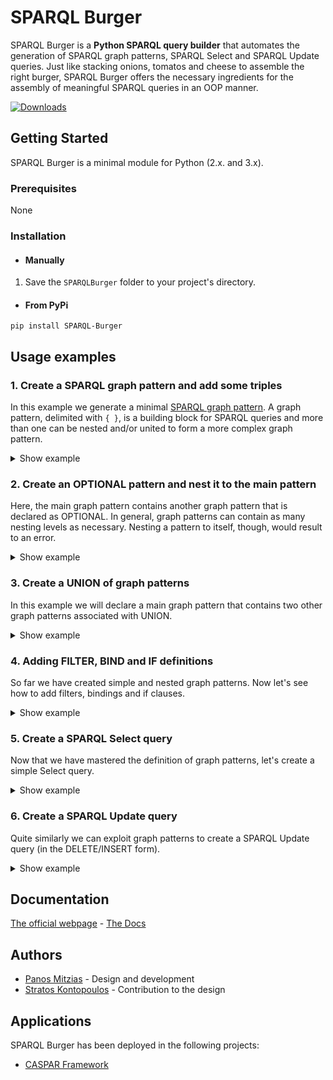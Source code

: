 # SPARQL Burger
SPARQL Burger is a **Python SPARQL query builder** that automates the generation of SPARQL graph patterns, SPARQL Select and SPARQL Update queries. Just like stacking onions, tomatos and cheese to assemble the right burger, SPARQL Burger offers the necessary ingredients for the assembly of meaningful SPARQL queries in an OOP manner.

[![Downloads](http://pepy.tech/badge/SPARQL-Burger)](http://pepy.tech/project/SPARQL-Burger)

## Getting Started
SPARQL Burger is a minimal module for Python (2.x. and 3.x).

### Prerequisites

None

### Installation

* #### Manually
 
 1. Save the `SPARQLBurger` folder to your project's directory.

* #### From PyPi

 ```
 pip install SPARQL-Burger
 ```

## Usage examples
### 1. Create a SPARQL graph pattern and add some triples
In this example we generate a minimal [SPARQL graph pattern](http://https://www.w3.org/TR/rdf-sparql-query/#GraphPattern "SPARQL graph pattern"). A graph pattern, delimited with `{ }`, is a building block for SPARQL queries and more than one can be nested and/or united to form a more complex graph pattern.

<details>
 <summary>Show example</summary>

```python
from SPARQLBurger.SPARQLQueryBuilder import *

# Create a graph pattern
pattern = SPARQLGraphPattern()

# Add a couple of triples to the pattern
pattern.add_triples(
        triples=[
            Triple(subject="?person", predicate="rdf:type", object="ex:Person"),
            Triple(subject="?person", predicate="ex:hasName", object="?name")
        ]
    )

# Let's print this graph pattern
print(pattern.get_text())
```
The printout is:
```
{
   ?person rdf:type ex:Person . 
   ?person ex:hasName ?name . 
}
```
</details>

### 2. Create an OPTIONAL pattern and nest it to the main pattern
Here, the main graph pattern contains another graph pattern that is declared as OPTIONAL. In general, graph patterns can contain as many nesting levels as necessary. Nesting a pattern to itself, though, would result to an error.

<details>
 <summary>Show example</summary>

```python
from SPARQLBurger.SPARQLQueryBuilder import *

# Create a main graph pattern and add some triples
main_pattern = SPARQLGraphPattern()
main_pattern.add_triples(
        triples=[
            Triple(subject="?person", predicate="rdf:type", object="ex:Person"),
            Triple(subject="?person", predicate="ex:hasName", object="?name")
        ]
    )

# Create an optional pattern and add a triple
optional_pattern = SPARQLGraphPattern(optional=True)
optional_pattern.add_triples(
        triples=[
            Triple(subject="?person", predicate="ex:hasAge", object="?age")
        ]
    )

# Nest the optional pattern to the main
main_pattern.add_nested_graph_pattern(optional_pattern)

# Let's print the main graph pattern
print(pattern.get_text())
```
The printout is:
```
{
   ?person rdf:type ex:Person . 
   ?person ex:hasName ?name . 
   OPTIONAL {
      ?person ex:hasAge ?age . 
   }
}
```
</details>

### 3. Create a UNION of graph patterns
In this example we will declare a main graph pattern that contains two other graph patterns associated with UNION.

<details>
 <summary>Show example</summary>

```python
from SPARQLBurger.SPARQLQueryBuilder import *

# Create an empty graph pattern
main_pattern = SPARQLGraphPattern()

# Create the first graph pattern to be nested and add some triples
first_pattern = SPARQLGraphPattern()
first_pattern.add_triples(
        triples=[
            Triple(subject="?person", predicate="rdf:type", object="ex:Person"),
            Triple(subject="?person", predicate="ex:hasName", object="?name")
        ]
    )

# Create the second graph pattern to be nested as a UNION to the first and add some triples
second_pattern = SPARQLGraphPattern(union=True)
second_pattern.add_triples(
        triples=[
            Triple(subject="?person", predicate="rdf:type", object="ex:User"),
            Triple(subject="?person", predicate="ex:hasNickname", object="?name")
        ]
    )

# Nest both patterns to the main one
main_pattern.add_nested_graph_pattern(graph_pattern=first_pattern)
main_pattern.add_nested_graph_pattern(graph_pattern=second_pattern)

# Let's print the main graph pattern
print(main_pattern.get_text())
```
The printout is:
```
{
   {
      ?person rdf:type ex:Person . 
      ?person ex:hasName ?name . 
   }
   UNION
   {
      ?person rdf:type ex:User . 
      ?person ex:hasNickname ?name . 
   }
}
```
</details>

### 4. Adding FILTER, BIND and IF definitions
So far we have created simple and nested graph patterns. Now let's see how to add filters, bindings and if clauses.

<details>
 <summary>Show example</summary>

```python
from SPARQLBurger.SPARQLQueryBuilder import *

# Create a graph pattern and add some triples
pattern = SPARQLGraphPattern()
pattern.add_triples(
        triples=[
            Triple(subject="?person", predicate="rdf:type", object="ex:Person"),
            Triple(subject="?person", predicate="ex:hasAge", object="?age")
        ]
    )

# Add a filter for variable ?age
pattern.add_filter(
    filter= Filter(
        expression="?age < 65"
    )
)

# Add a binding for variable ?years_alive
pattern.add_binding(
    binding=Binding(
        value="?age",
        variable="?years_alive"
    )
)

# Add a binding for variable ?status, that should be "minor" or "adult" based on the ?age value
pattern.add_binding(
    binding=Binding(
        value=IfClause(
            condition="?age >= 18",
            true_value="'adult'",
            false_value="'minor'"
        ),
        variable="?status"
    )
)

# Print the graph pattern
print(pattern.get_text())
```
The printout is:
```
{
   ?person rdf:type ex:Person . 
   ?person ex:hasAge ?age . 
   BIND (?age AS ?years_alive)
   BIND (IF (?age >= 18, 'adult', 'minor') AS ?status)
   FILTER (?age < 65)
}
```
In the first BIND we have only provided a value and a variable as string, but this is not always the case. In the second BIND we nested an IF clause. Therefore, the `Binding.value` also accepts objects of classes like `IfClause`. In a similar way, the arguments of `IfClause` can also be other objects of type `IfClause` and `Bound` in a nested format, as shown below. 
```python
from SPARQLBurger.SPARQLQueryBuilder import *

# Create a graph pattern and add a triple
pattern = SPARQLGraphPattern()
pattern.add_triples(
        triples=[
            Triple(subject="?person", predicate="rdf:type", object="ex:Person"),
        ]
    )

# Create an optional graph pattern and add a triple
optional_pattern = SPARQLGraphPattern(optional=True)
optional_pattern.add_triples(
        triples=[
            Triple(subject="?person", predicate="ex:hasAddress", object="?address")
        ]
    )

# Add a binding with nested a IF clause and a BOUND condition
pattern.add_binding(
    binding=Binding(
        value=IfClause(
            condition=Bound(
                variable="?address"
            ),
            true_value="?address",
            false_value="'Unknown'"
        ),
        variable="?address"
    )
)

# Print the graph pattern
print(pattern.get_text())
```
The printout is:
```
{
   ?person rdf:type ex:Person . 
   BIND (IF (BOUND (?address), ?address, 'Unknown') AS ?address)
}
```
</details>

### 5. Create a SPARQL Select query
Now that we have mastered the definition of graph patterns, let's create a simple Select query.

<details>
 <summary>Show example</summary>

```python
from SPARQLBurger.SPARQLQueryBuilder import *

# Create an object of class SPARQLSelectQuery and set the limit for the results to 100
select_query = SPARQLSelectQuery(distinct=True, limit=100)

# Add a prefix
select_query.add_prefix(
    prefix=Prefix(prefix="ex", namespace="http://www.example.com#")
)

# Add the variables we want to select
select_query.add_variables(variables=["?person", "?age"])

# Create a graph pattern to use for the WHERE part and add some triples
where_pattern = SPARQLGraphPattern()
where_pattern.add_triples(
        triples=[
            Triple(subject="?person", predicate="rdf:type", object="ex:Person"),
            Triple(subject="?person", predicate="ex:hasAge", object="?age"),
            Triple(subject="?person", predicate="ex:address", object="?address"),
        ]
    )

# Set this graph pattern to the WHERE part
select_query.set_where_pattern(graph_pattern=where_pattern)

# Group the results by age
select_query.add_group_by(
    group=GroupBy(
        variables=["?age"]
    )
)

# Print the query we have defined
print(select_query.get_text())
```
The printout is:
```
PREFIX ex: <http://www.example.com#>

SELECT DISTINCT ?person ?age
WHERE {
   ?person rdf:type ex:Person . 
   ?person ex:hasAge ?age . 
   ?person ex:address ?address . 
}
GROUP BY ?age
LIMIT 100
```
</details>

### 6. Create a SPARQL Update query
Quite similarly we can exploit graph patterns to create a SPARQL Update query (in the DELETE/INSERT form).

<details>
 <summary>Show example</summary>

```python
from SPARQLBurger.SPARQLQueryBuilder import *

# Create a SPARQLUpdateQuery object
update_query = SPARQLUpdateQuery()

# Add a prefix
update_query.add_prefix(
    prefix=Prefix(prefix="ex", namespace="http://www.example.com#")
)

# Create a graph pattern for the DELETE part and add a triple
delete_pattern = SPARQLGraphPattern()
delete_pattern.add_triples(
    triples=[
        Triple(subject="?person", predicate="ex:hasAge", object="?age")
    ]
)

# Create a graph pattern for the INSERT part and add a triple
insert_pattern = SPARQLGraphPattern()
insert_pattern.add_triples(
    triples=[
        Triple(subject="?person", predicate="ex:hasAge", object="32")
    ]
)

# Create a graph pattern for the WHERE part and add some triples
where_pattern = SPARQLGraphPattern()
where_pattern.add_triples(
    triples=[
        Triple(subject="?person", predicate="rdf:type", object="ex:Person"),
        Triple(subject="?person", predicate="ex:hasAge", object="?age")
    ]
)

# Now let's append these graph patterns to our query
update_query.set_delete_pattern(graph_pattern=delete_pattern)
update_query.set_insert_pattern(graph_pattern=insert_pattern)
update_query.set_where_pattern(graph_pattern=where_pattern)

# Print the query we have defined
print(update_query.get_text())
```
The printout is:
```
PREFIX ex: <http://www.example.com#>

DELETE {
   ?person ex:hasAge ?age . 
}
INSERT {
   ?person ex:hasAge 32 . 
}
WHERE {
   ?person rdf:type ex:Person . 
   ?person ex:hasAge ?age . 
}
```
</details>

## Documentation
[The official webpage](http://pmitzias.com/SPARQLBurger) - [The Docs](http://pmitzias.com/SPARQLBurger/docs.html)

## Authors
* [Panos Mitzias](http://pmitzias.com) - Design and development
* [Stratos Kontopoulos](http://stratoskontopoulos.com) - Contribution to the design

## Applications
SPARQL Burger has been deployed in the following projects:

* [CASPAR Framework](https://www.linkedin.com/showcase/caspar-framework)

